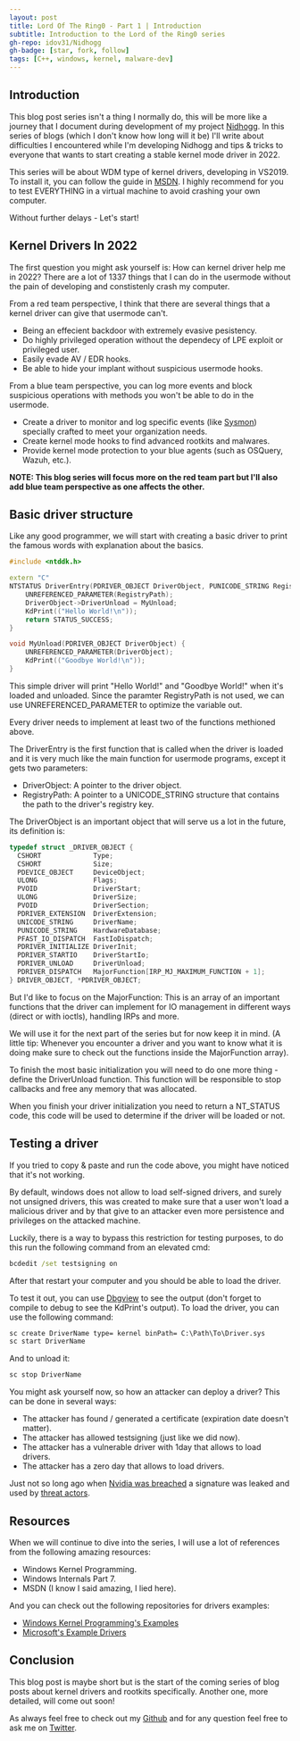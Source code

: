 ```yaml
---
layout: post
title: Lord Of The Ring0 - Part 1 | Introduction
subtitle: Introduction to the Lord of the Ring0 series
gh-repo: idov31/Nidhogg
gh-badge: [star, fork, follow]
tags: [C++, windows, kernel, malware-dev]
---
```


## Introduction

This blog post series isn't a thing I normally do, this will be more like a journey that I document during development of my project [Nidhogg](https://github.com/idov31/Nidhogg). In this series of blogs (which I don't know how long will it be) I'll write about difficulties I encountered while I'm developing Nidhogg and tips & tricks to everyone that wants to start creating a stable kernel mode driver in 2022.

This series will be about WDM type of kernel drivers, developing in VS2019. To install it, you can follow the guide in [MSDN](https://docs.microsoft.com/en-us/windows-hardware/drivers/download-the-wdk). I highly recommend for you to test EVERYTHING in a virtual machine to avoid crashing your own computer.

Without further delays - Let's start!

## Kernel Drivers In 2022

The first question you might ask yourself is: How can kernel driver help me in 2022? There are a lot of 1337 things that I can do in the usermode without the pain of developing and constistenly crash my computer.

From a red team perspective, I think that there are several things that a kernel driver can give that usermode can't.

* Being an effecient backdoor with extremely evasive pesistency.
* Do highly privileged operation without the dependecy of LPE exploit or privileged user.
* Easily evade AV / EDR hooks.
* Be able to hide your implant without suspicious usermode hooks.

From a blue team perspective, you can log more events and block suspicious operations with methods you won't be able to do in the usermode.

* Create a driver to monitor and log specific events (like [Sysmon](https://docs.microsoft.com/en-us/sysinternals/downloads/sysmon)) specially crafted to meet your organization needs.
* Create kernel mode hooks to find advanced rootkits and malwares.
* Provide kernel mode protection to your blue agents (such as OSQuery, Wazuh, etc.).

**NOTE: This blog series will focus more on the red team part but I'll also add blue team perspective as one affects the other.**

## Basic driver structure

Like any good programmer, we will start with creating a basic driver to print the famous words with explanation about the basics.

```cpp
#include <ntddk.h>

extern "C"
NTSTATUS DriverEntry(PDRIVER_OBJECT DriverObject, PUNICODE_STRING RegistryPath) {
    UNREFERENCED_PARAMETER(RegistryPath);
    DriverObject->DriverUnload = MyUnload;
    KdPrint(("Hello World!\n"));
    return STATUS_SUCCESS;
}

void MyUnload(PDRIVER_OBJECT DriverObject) {
    UNREFERENCED_PARAMETER(DriverObject);
    KdPrint(("Goodbye World!\n"));
}
```

This simple driver will print "Hello World!" and "Goodbye World!" when it's loaded and unloaded. Since the paramter RegistryPath is not used, we can use UNREFERENCED_PARAMETER to optimize the variable out.

Every driver needs to implement at least two of the functions methioned above.

The DriverEntry is the first function that is called when the driver is loaded and it is very much like the main function for usermode programs, except it gets two parameters:

* DriverObject: A pointer to the driver object.
* RegistryPath: A pointer to a UNICODE_STRING structure that contains the path to the driver's registry key.

The DriverObject is an important object that will serve us a lot in the future, its definition is:

```cpp
typedef struct _DRIVER_OBJECT {
  CSHORT             Type;
  CSHORT             Size;
  PDEVICE_OBJECT     DeviceObject;
  ULONG              Flags;
  PVOID              DriverStart;
  ULONG              DriverSize;
  PVOID              DriverSection;
  PDRIVER_EXTENSION  DriverExtension;
  UNICODE_STRING     DriverName;
  PUNICODE_STRING    HardwareDatabase;
  PFAST_IO_DISPATCH  FastIoDispatch;
  PDRIVER_INITIALIZE DriverInit;
  PDRIVER_STARTIO    DriverStartIo;
  PDRIVER_UNLOAD     DriverUnload;
  PDRIVER_DISPATCH   MajorFunction[IRP_MJ_MAXIMUM_FUNCTION + 1];
} DRIVER_OBJECT, *PDRIVER_OBJECT;
```

But I'd like to focus on the MajorFunction: This is an array of an important functions that the driver can implement for IO management in different ways (direct or with ioctls), handling IRPs and more.

We will use it for the next part of the series but for now keep it in mind. (A little tip: Whenever you encounter a driver and you want to know what it is doing make sure to check out the functions inside the MajorFunction array).

To finish the most basic initialization you will need to do one more thing - define the DriverUnload function. This function will be responsible to stop callbacks and free any memory that was allocated.

When you finish your driver initialization you need to return a NT_STATUS code, this code will be used to determine if the driver will be loaded or not.

## Testing a driver

If you tried to copy & paste and run the code above, you might have noticed that it's not working.

By default, windows does not allow to load self-signed drivers, and surely not unsigned drivers, this was created to make sure that a user won't load a malicious driver and by that give to an attacker
even more persistence and privileges on the attacked machine.

Luckily, there is a way to bypass this restriction for testing purposes, to do this run the following command from an elevated cmd:

```bat
bcdedit /set testsigning on
```

After that restart your computer and you should be able to load the driver.

To test it out, you can use [Dbgview](https://docs.microsoft.com/en-us/sysinternals/downloads/debugview) to see the output (don't forget to compile to debug to see the KdPrint's output).
To load the driver, you can use the following command:

```bat
sc create DriverName type= kernel binPath= C:\Path\To\Driver.sys
sc start DriverName 
```

And to unload it:

```bat
sc stop DriverName
```

You might ask yourself now, so how an attacker can deploy a driver? This can be done in several ways:

* The attacker has found / generated a certificate (expiration date doesn't matter).
* The attacker has allowed testsigning (just like we did now).
* The attacker has a vulnerable driver with 1day that allows to load drivers.
* The attacker has a zero day that allows to load drivers.

Just not so long ago when [Nvidia was breached](https://www.bleepingcomputer.com/news/security/nvidia-data-breach-exposed-credentials-of-over-71-000-employees/) a signature was leaked and used by [threat actors](https://securityonline.info/nvidias-leaked-code-signing-certificate-is-used-by-hackers-to-sign-malware/).

## Resources

When we will continue to dive into the series, I will use a lot of references from the following amazing resources:

* Windows Kernel Programming.
* Windows Internals Part 7.
* MSDN (I know I said amazing, I lied here).

And you can check out the following repositories for drivers examples:

* [Windows Kernel Programming's Examples](https://github.com/zodiacon/windowskernelprogrammingbook)
* [Microsoft's Example Drivers](https://github.com/microsoft/Windows-driver-samples)

## Conclusion

This blog post is maybe short but is the start of the coming series of blog posts about kernel drivers and rootkits specifically. Another one, more detailed, will come out soon!

As always feel free to check out my [Github](https://github.com/idov31) and for any question feel free to ask me on [Twitter](https://twitter.com/idov31).
